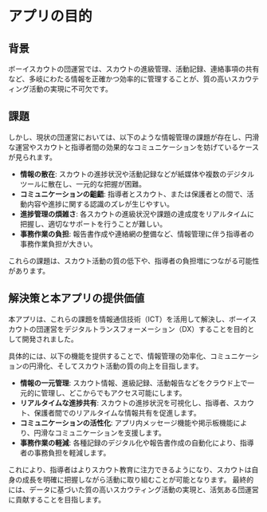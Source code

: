 # アプリの目的

## 背景

ボーイスカウトの団運営では、スカウトの進級管理、活動記録、連絡事項の共有など、多岐にわたる情報を正確かつ効率的に管理することが、質の高いスカウティング活動の実現に不可欠です。

## 課題

しかし、現状の団運営においては、以下のような情報管理の課題が存在し、円滑な運営やスカウトと指導者間の効果的なコミュニケーションを妨げているケースが見られます。

- **情報の散在**: スカウトの進捗状況や活動記録などが紙媒体や複数のデジタルツールに散在し、一元的な把握が困難。
- **コミュニケーションの齟齬**: 指導者とスカウト、または保護者との間で、活動内容や進捗に関する認識のズレが生じやすい。
- **進捗管理の煩雑さ**: 各スカウトの進級状況や課題の達成度をリアルタイムに把握し、適切なサポートを行うことが難しい。
- **事務作業の負担**: 報告書作成や連絡網の整備など、情報管理に伴う指導者の事務作業負担が大きい。

これらの課題は、スカウト活動の質の低下や、指導者の負担増につながる可能性があります。

## 解決策と本アプリの提供価値

本アプリは、これらの課題を情報通信技術（ICT）を活用して解決し、ボーイスカウトの団運営をデジタルトランスフォーメーション（DX）することを目的として開発されました。

具体的には、以下の機能を提供することで、情報管理の効率化、コミュニケーションの円滑化、そしてスカウト活動の質の向上を目指します。

- **情報の一元管理**: スカウト情報、進級記録、活動報告などをクラウド上で一元的に管理し、どこからでもアクセス可能にします。
- **リアルタイムな進捗共有**: スカウトの進捗状況を可視化し、指導者、スカウト、保護者間でのリアルタイムな情報共有を促進します。
- **コミュニケーションの活性化**: アプリ内メッセージ機能や掲示板機能により、円滑なコミュニケーションを支援します。
- **事務作業の軽減**: 各種記録のデジタル化や報告書作成の自動化により、指導者の事務負担を軽減します。

これにより、指導者はよりスカウト教育に注力できるようになり、スカウトは自身の成長を明確に把握しながら活動に取り組むことが可能となります。
最終的には、データに基づいた質の高いスカウティング活動の実現と、活気ある団運営に貢献することを目指します。
